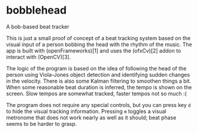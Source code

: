 # bobblehead
A bob-based beat tracker

This is just a small proof of concept of a beat tracking system based on
the visual input of a person bobbing the head with the rhythm of the music.
The app is built with (openFrameworks)[1] and uses the (ofxCv)[2] addon to
interact with (OpenCV)[3].

The logic of the program is based on the idea of following the head of the
person using Viola-Jones object detection and identifying sudden changes in
the velocity. There is also some Kalman filtering to smoothen things a bit.
When some reasonable beat duration is inferred, the tempo is shown on the
screen. Slow tempos are somewhat tracked, faster tempos not so much :(

The program does not require any special controls, but you can press key `d`
to hide the visual tracking information. Pressing `m` toggles a visual
metronome that does not work nearly as well as it should; beat phase seems
to be harder to grasp.
